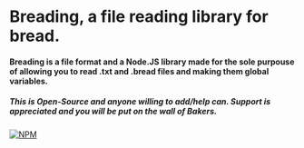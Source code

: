 # Breading, a file reading library for bread.
#### Breading is a file format and a Node.JS library made for the sole purpouse of allowing you to read .txt and .bread files and making them global variables.
##### This is Open-Source and anyone willing to add/help can. Support is appreciated and you will be put on the wall of Bakers.

[![NPM](https://img.shields.io/badge/NPM-%23CB3837.svg?style=plastic&logo=npm&logoColor=white])](https://www.npmjs.com/package/breading)
